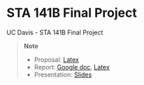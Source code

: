 # STA 141B Final Project
UC Davis - STA 141B Final Project

> **Note**
> 
> * Proposal: [Latex](https://www.overleaf.com/9823217632srwkshctbrmd)
> * Report: [Google doc](), [Latex](https://www.overleaf.com/4224522178csppcpwgcqst)
> * Presentation: [Slides](https://docs.google.com/presentation/d/1VW1I-qKfIku8DwwTyGibQOvgtBOpEakpLM2pziOAptI/edit?usp=sharing)
